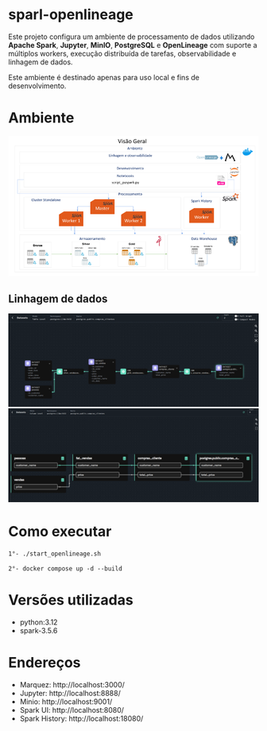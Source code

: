 # sparl-openlineage

Este projeto configura um ambiente de processamento de dados utilizando **Apache Spark**, **Jupyter**, **MinIO**, **PostgreSQL** e **OpenLineage** com suporte a múltiplos workers, execução distribuída de tarefas, observabilidade e linhagem de dados.

 Este ambiente é destinado apenas para uso local e fins de desenvolvimento.

# Ambiente
![alt text](assets/arq_marquez.png)

## Linhagem de dados
![alt text](assets/linhagem.png)
![alt text](assets/linhagem_colunas.png)

# Como executar
```
1°- ./start_openlineage.sh
```
```
2°- docker compose up -d --build
```
# Versões utilizadas
- python:3.12
- spark-3.5.6

# Endereços
- Marquez: http://localhost:3000/
- Jupyter: http://localhost:8888/
- Minio: http://localhost:9001/
- Spark UI: http://localhost:8080/
- Spark History: http://localhost:18080/
